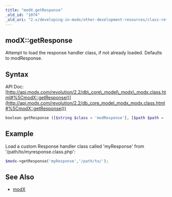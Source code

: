 ```yaml
---
title: "modX.getResponse"
_old_id: "1074"
_old_uri: "2.x/developing-in-modx/other-development-resources/class-reference/modx/modx.getresponse"
---
```


## modX::getResponse

Attempt to load the response handler class, if not already loaded. Defaults to modResponse.

## Syntax

API Doc: [http://api.modx.com/revolution/2.2/db\_core\_model\_modx\_modx.class.html#%5CmodX::getResponse()](http://api.modx.com/revolution/2.2/db_core_model_modx_modx.class.html#%5CmodX::getResponse())

``` php 
boolean getResponse ([$string $class = 'modResponse'], [$path $path = ''])
```

## Example

Load a custom Response handler class called 'myResponse' from '/path/to/myresponse.class.php':

``` php 
$modx->getResponse('myResponse','/path/to/');
```

## See Also

- [modX](extending-modx/core-model/modx "modX")